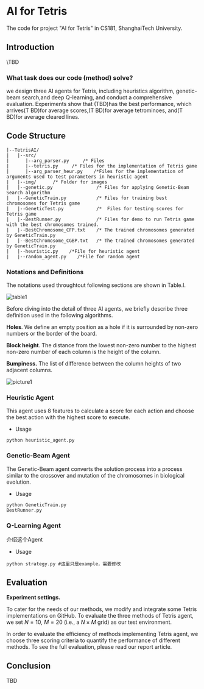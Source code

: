 # AI for Tetris

The code for project "AI for Tetris" in CS181, ShanghaiTech University.

## Introduction

\TBD

### **What task does our code (method) solve?**

we design three AI agents for  Tetris,  including  heuristics  algorithm,  genetic-beam  search,and  deep  Q-learning,  and  conduct  a  comprehensive  evaluation. Experiments  show  that  (TBD)has  the  best  performance,  which arrives(T BD)for  average  scores,(T BD)for  average  tetrominoes,  and(T BD)for  average  cleared  lines.



## Code Structure

```
|--TetrisAI/
|   |--src/
|      |--arg_parser.py		/* Files 
|      |--tetris.py     /* Files for the implementation of Tetris game
|      |--arg_parser_heur.py    /*Files for the implementation of arguments used to test parameters in heuristic agent
|   |--img/      /* Folder for images
|   |--genetic.py                /* Files for applying Genetic-Beam Search algorithm
|   |--GeneticTrain.py           /* Files for training best chromosomes for Tetris game
|   |--GeneticTest.py            /*  Files for testing scores for Tetris game
|   |--BestRunner.py             /* Files for demo to run Tetris game with the best chromosomes trained.
|   |--BestChromosome_CFP.txt    /* The trained chromosomes generated by GeneticTrain.py
|   |--BestChromosome_CGBP.txt   /* The trained chromosomes generated by GeneticTrain.py
|   |--heuristic.py    /*File for heuristic agent
|   |--random_agent.py    /*File for random agent
```



### Notations and Definitions

The notations used throughtout following sections are shown in Table.Ⅰ.

![table1](https://github.com/caohch-1/AI-Project/blob/main/DQN/img/table1.png)

Before diving into the detail of three AI agents, we briefly describe three definition used in the following algorithms.

__Holes__. We define an empty position as a hole if it is surrounded by non-zero numbers or the border of the board.

__Block height__. The distance from the lowest non-zero number to the highest non-zero number of each column is the height of the column.

__Bumpiness.__ The list of difference between the column heights of two adjacent columns.

![picture1](https://github.com/caohch-1/AI-Project/blob/main/DQN/img/picture1.png)



### Heuristic Agent

This agent uses 8 features to calculate a score for each action and choose the best action with the highest score to execute.

- Usage

```
python heuristic_agent.py
```



### Genetic-Beam Agent

The Genetic-Beam agent converts the solution process into a process similar to the crossover and mutation of the chromosomes in biological evolution. 

- Usage

```
python GeneticTrain.py
BestRunner.py
```



### Q-Learning Agent

介绍这个Agent

- Usage

```
python strategy.py #这里只是example，需要修改
```



## Evaluation

**Experiment settings.**

To cater for the needs of our methods, we modify  and integrate some Tetris implementations on GitHub. To evaluate the three methods of Tetris agent, we set $N=10$, $M=20$ (i.e., a $N\times M$ grid) as our test environment.



In order to evaluate the efficiency of methods implementing Tetris agent, we choose three scoring criteria to quantify the performance of different methods. To see the full evaluation, please read our report article.

## Conclusion

TBD
